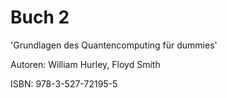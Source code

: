 # Buch 2

'Grundlagen des Quantencomputing für dummies'

Autoren:
William Hurley, Floyd Smith

ISBN: 978-3-527-72195-5
